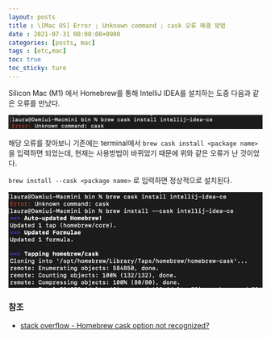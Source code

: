 ```yaml
---
layout: posts
title : \[Mac OS] Error ; Unknown command ; cask 오류 해결 방법
date : 2021-07-31 00:00:00+0900
categories: [posts, mac]
tags : [etc,mac]
toc: true
toc_sticky: ture
---
```


Silicon Mac (M1) 에서 Homebrew를 통해 IntelliJ IDEA를 설치하는 도중 다음과 같은 오류를 만났다.

![brew error messages](/assets/images/2021-07-31-brew-error-unknown-command-cask.png)

해당 오류를 찾아보니 기존에는 terminal에서 `brew cask install <package name>` 을 입력하면 되었는데, 현재는 사용방법이 바뀌었기 때문에 위와 같은 오류가 난 것이었다.

`brew install --cask <package name>` 로 입력하면 정상적으로 설치된다.

![brew error solves](/assets/images/2021-07-31-brew-error-unknown-command-cask-solve.png)


### 참조
- [stack overflow - Homebrew cask option not recognized?](https://stackoverflow.com/questions/30413621/homebrew-cask-option-not-recognized)